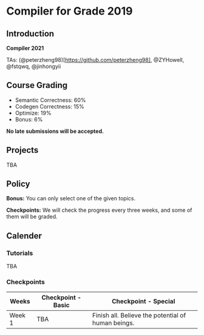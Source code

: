 # Compiler for Grade 2019

## Introduction
**Compiler 2021**

TAs: (@peterzheng98)[https://github.com/peterzheng98], @ZYHowell, @fstqwq, @jinhongyii

## Course Grading
- Semantic Correctness: 60%
- Codegen Correctness: 15%
- Optimize: 19%
- Bonus: 6%

**No late submissions will be accepted.**

## Projects
TBA


## Policy
**Bonus:** You can only select one of the given topics.

**Checkpoints:** We will check the progress every three weeks, and some of them will be graded.

## Calender
### Tutorials
TBA

### Checkpoints
| Weeks | Checkpoint - Basic | Checkpoint - Special |
|-------|--------------------|----------------------|
| Week 1 | TBA | Finish all. Believe the potential of human beings.|